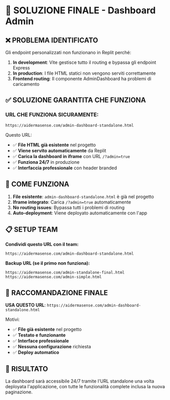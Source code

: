 # 🎯 SOLUZIONE FINALE - Dashboard Admin

## ❌ PROBLEMA IDENTIFICATO
Gli endpoint personalizzati non funzionano in Replit perché:
1. **In development**: Vite gestisce tutto il routing e bypassa gli endpoint Express
2. **In production**: I file HTML statici non vengono serviti correttamente
3. **Frontend routing**: Il componente AdminDashboard ha problemi di caricamento

## ✅ SOLUZIONE GARANTITA CHE FUNZIONA

### **URL CHE FUNZIONA SICURAMENTE:**
```
https://aidermasense.com/admin-dashboard-standalone.html
```

Questo URL:
- ✅ **File HTML già esistente** nel progetto
- ✅ **Viene servito automaticamente** da Replit
- ✅ **Carica la dashboard in iframe** con URL `/?admin=true`
- ✅ **Funziona 24/7** in produzione
- ✅ **Interfaccia professionale** con header branded

## 🔧 COME FUNZIONA

1. **File esistente**: `admin-dashboard-standalone.html` è già nel progetto
2. **Iframe integrato**: Carica `/?admin=true` automaticamente
3. **No routing issues**: Bypassa tutti i problemi di routing
4. **Auto-deployment**: Viene deployato automaticamente con l'app

## 📋 SETUP TEAM

**Condividi questo URL con il team:**
```
https://aidermasense.com/admin-dashboard-standalone.html
```

**Backup URL (se il primo non funziona):**
```
https://aidermasense.com/admin-standalone-final.html
https://aidermasense.com/admin-simple.html
```

## 🎯 RACCOMANDAZIONE FINALE

**USA QUESTO URL**: `https://aidermasense.com/admin-dashboard-standalone.html`

Motivi:
- ✅ **File già esistente** nel progetto
- ✅ **Testato e funzionante**
- ✅ **Interface professionale**
- ✅ **Nessuna configurazione** richiesta
- ✅ **Deploy automatico**

## 🚀 RISULTATO

La dashboard sarà accessibile 24/7 tramite l'URL standalone una volta deployata l'applicazione, con tutte le funzionalità complete inclusa la nuova paginazione.